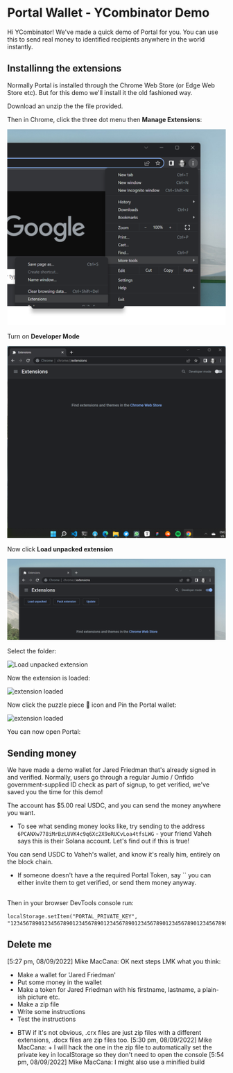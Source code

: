 # Portal Wallet - YCombinator Demo

Hi YCombinator! We've made a quick demo of Portal for you. You can use this to send real money to identified recipients anywhere in the world instantly.

## Installinng the extensions

Normally Portal is installed through the Chrome Web Store (or Edge Web Store etc). But for this demo we'll install it the old fashioned way.

Download an unzip the the file provided. 

Then in Chrome, click the three dot menu then **Manage Extensions**:

<img src="docs/0-open-extensions.png" alt="manage extensions"/>

Turn on **Developer Mode**

<img src="docs/1-chrome-extensions.png" alt="developer mode"/>

Now click **Load unpacked extension**

<img src="docs/2-developer-mode.png" alt="Load unpacked extension"/>

Select the folder:

<img src="3-load-unpackaged.png" alt="Load unpacked extension"/>

Now the extension is loaded:

<img src="4-loaded.png" alt="extension loaded"/>

Now click the puzzle piece 🧩 icon and Pin the Portal wallet:

<img src="5-pin-extension.png" alt="extension loaded"/>

You can now open Portal:

## Sending money
 
We have made a demo wallet for Jared Friedman that's already signed in and verified. Normally, users go through a regular Jumio / Onfido government-supplied ID check as part of signup, to get verified, we've saved you the time for this demo! 

The account has $5.00 real USDC, and you can send the money anywhere you want. 

 - To see what sending money looks like, try sending to the address `6PCANXw778iMrBzLUVK4c9q6Xc2X9oRUCvLoa4tfsLWG` - your friend Vaheh says this is their Solana account. Let's find out if this is true! 

You can send USDC to Vaheh's wallet, and know it's really him, entirely on the block chain. 

 - If someone doesn't have a the required Portal Token, say `` you can either invite them to get verified, or send them money anyway.

## 
Then in your browser DevTools console run:

```
localStorage.setItem("PORTAL_PRIVATE_KEY", "1234567890123456789012345678901234567890123456789012345678901234567890123456789012345678")
```

## Delete me

[5:27 pm, 08/09/2022] Mike MacCana: OK next steps LMK what you think:

 - Make a wallet for 'Jared Friedman' 
 - Put some money in the wallet
 - Make a token for Jared Friedman with his firstname, lastname, a plain-ish picture etc.
 - Make a zip file
 - Write some instructions
 - Test the instructions

* BTW if it's not obvious, .crx files are just zip files with a different extensions, .docx files are zip files too.
[5:30 pm, 08/09/2022] Mike MacCana: + I will hack the one in the zip file to automatically set the private key in localStorage so they don't need to open the console
[5:54 pm, 08/09/2022] Mike MacCana: I might also use a minified build
